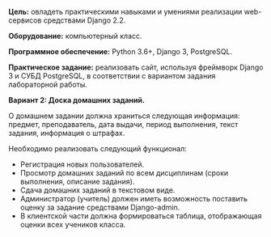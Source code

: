**Цель:** овладеть практическими навыками и умениями реализации web-сервисов
средствами Django 2.2.

**Оборудование:** компьютерный класс.

**Программное обеспечение:** Python 3.6+, Django 3, PostgreSQL.

**Практическое задание:** реализовать сайт, используя фреймворк Django 3 и СУБД PostgreSQL, в
соответствии с вариантом задания лабораторной работы.

**Вариант 2: Доска домашних заданий.**

О домашнем задании должна храниться следующая информация: предмет,
преподаватель, дата выдачи, период выполнения, текст задания, информация о штрафах.

Необходимо реализовать следующий функционал:

* Регистрация новых пользователей.
* Просмотр домашних заданий по всем дисциплинам (сроки выполнения,
описание задания).
* Сдача домашних заданий в текстовом виде.
* Администратор (учитель) должен иметь возможность поставить оценку за
задание средствами Django-admin.
* В клиентской части должна формироваться таблица, отображающая оценки
всех учеников класса.